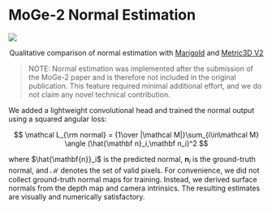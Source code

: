 # MoGe-2 Normal Estimation

<img src="..\assets\normal_comaprison.jpg">
<p style="text-align:center;">Qualitative comparison of normal estimation with <a href="https://github.com/prs-eth/marigold">Marigold</a> and <a href="https://github.com/YvanYin/Metric3D">Metric3D V2</a></p>

> NOTE: Normal estimation was implemented after the submission of the MoGe-2 paper and is therefore not included in the original publication. This feature required minimal additional effort, and we do not claim any novel technical contribution.

We added a lightweight convolutional head and trained the normal output using a squared angular loss:

$$
\mathcal L_{\rm normal} = {1\over |\mathcal M|}\sum_{i\in\mathcal M} \angle (\hat{\mathbf n}_i,\mathbf n_i)^2
$$

where $\hat{\mathbf{n}}_i$ is the predicted normal, $\mathbf{n}_i$ is the ground-truth normal, and $\mathcal{M}$ denotes the set of valid pixels. For convenience, we did not collect ground-truth normal maps for training. Instead, we derived surface normals from the depth map and camera intrinsics. The resulting estimates are visually and numerically satisfactory.